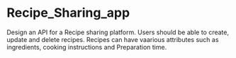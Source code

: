 # Recipe_Sharing_app

Design an API for a Recipe sharing platform. Users should be able to create, update and delete recipes. Recipes can have vaarious attributes such as ingredients, cooking instructions and Preparation time.
